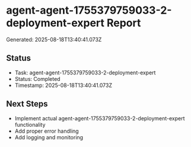 # agent-agent-1755379759033-2-deployment-expert Report

Generated: 2025-08-18T13:40:41.073Z

## Status
- Task: agent-agent-1755379759033-2-deployment-expert
- Status: Completed
- Timestamp: 2025-08-18T13:40:41.073Z

## Next Steps
- Implement actual agent-agent-1755379759033-2-deployment-expert functionality
- Add proper error handling
- Add logging and monitoring
